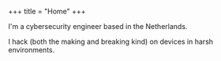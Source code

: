 +++
title = "Home"
+++

I'm a cybersecurity engineer based in the Netherlands.

I <span class="purple">hack</span>
(both the <span class="blue">making</span> and <span class="red">breaking</span> kind)
on devices in harsh environments.

